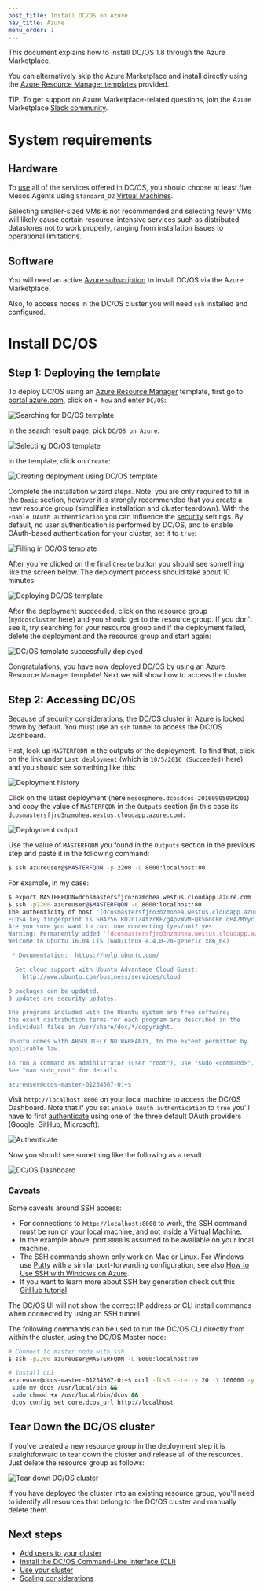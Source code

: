 ```yaml
---
post_title: Install DC/OS on Azure
nav_title: Azure
menu_order: 1
---
```


This document explains how to install DC/OS 1.8 through the Azure Marketplace.

You can alternatively skip the Azure Marketplace and install directly using the [Azure Resource Manager templates](https://downloads.dcos.io/dcos/stable/commit/e64024af95b62c632c90b9063ed06296fcf38ea5/azure.html) provided.

TIP: To get support on Azure Marketplace-related questions, join the Azure Marketplace [Slack community](http://join.marketplace.azure.com).

# System requirements

## Hardware

To [use](/docs/1.8/usage/) all of the services offered in DC/OS, you should choose at least five Mesos Agents using `Standard_D2` [Virtual Machines](https://azure.microsoft.com/en-us/pricing/details/virtual-machines/).

Selecting smaller-sized VMs is not recommended and selecting fewer VMs will likely cause certain resource-intensive services such as distributed datastores not to work properly, ranging from installation issues to operational limitations.

## Software

You will need an active [Azure subscription](https://azure.microsoft.com/en-us/pricing/purchase-options/) to install DC/OS via the Azure Marketplace.

Also, to access nodes in the DC/OS cluster you will need `ssh` installed and configured.

# Install DC/OS

## Step 1: Deploying the template

To deploy DC/OS using an [Azure Resource Manager](https://azure.microsoft.com/en-us/documentation/articles/resource-group-overview/) template, first go to [portal.azure.com](https://portal.azure.com/), click on `+ New` and enter `DC/OS`:

![Searching for DC/OS template](../img/dcos-azure-marketplace-step1a.png)

In the search result page, pick `DC/OS on Azure`:

![Selecting DC/OS template](../img/dcos-azure-marketplace-step1b.png)

In the template, click on `Create`:

![Creating deployment using DC/OS template](../img/dcos-azure-marketplace-step1c.png)

Complete the installation wizard steps. Note: you are only required to fill in the `Basic` section, however it is strongly recommended that you create a new resource group (simplifies installation and cluster teardown). With the `Enable OAuth authentication` you can influence the [security](/docs/1.8/administration/id-and-access-mgt/) settings. By default, no user authentication is performed by DC/OS, and to enable OAuth-based authentication for your cluster, set it to `true`:

![Filling in DC/OS template](../img/dcos-azure-marketplace-step1d.png)

After you've clicked on the final `Create` button you should see something like the screen below. The deployment process should take about 10 minutes:

![Deploying DC/OS template](../img/dcos-azure-marketplace-step1e.png)

After the deployment succeeded, click on the resource group (`mydcoscluster` here) and you should get to the resource group. If you don't see it, try searching for your resource group and if the deployment failed, delete the deployment and the resource group and start again:

![DC/OS template successfully deployed](../img/dcos-azure-marketplace-step1f.png)

Congratulations, you have now deployed DC/OS by using an Azure Resource Manager template! Next we will show how to access the cluster.

## Step 2: Accessing DC/OS

Because of security considerations, the DC/OS cluster in Azure is locked down by default. You must use an `ssh` tunnel to access the DC/OS Dashboard.

First, look up `MASTERFQDN` in the outputs of the deployment. To find that, click on the link under `Last deployment` (which is `10/5/2016 (Succeeded)` here) and you should see something like this:

![Deployment history](../img/dcos-azure-marketplace-step2a.png)

Click on the latest deployment (here `mesosphere.dcosdcos-20160905094201`) and copy the value of `MASTERFQDN` in the `Outputs` section (in this case its `dcosmastersfjro3nzmohea.westus.cloudapp.azure.com`):

![Deployment output](../img/dcos-azure-marketplace-step2b.png)

Use the value of `MASTERFQDN` you found in the `Outputs` section in the previous step and paste it in the following command:

```bash
$ ssh azureuser@$MASTERFQDN -p 2200 -L 8000:localhost:80
```

For example, in my case:

```bash
$ export MASTERFQDN=dcosmastersfjro3nzmohea.westus.cloudapp.azure.com
$ ssh -p2200 azureuser@$MASTERFQDN -L 8000:localhost:80
The authenticity of host '[dcosmastersfjro3nzmohea.westus.cloudapp.azure.com]:2200 ([23.101.195.125]:2200)' can't be established.
ECDSA key fingerprint is SHA256:RD7nTZ4tzrKF/g4pvWvMFQk5GnCB6JqPA2MYycIoGGM.
Are you sure you want to continue connecting (yes/no)? yes
Warning: Permanently added '[dcosmastersfjro3nzmohea.westus.cloudapp.azure.com]:2200,[23.101.195.125]:2200' (ECDSA) to the list of known hosts.
Welcome to Ubuntu 16.04 LTS (GNU/Linux 4.4.0-28-generic x86_64)

 * Documentation:  https://help.ubuntu.com/

  Get cloud support with Ubuntu Advantage Cloud Guest:
    http://www.ubuntu.com/business/services/cloud

0 packages can be updated.
0 updates are security updates.

The programs included with the Ubuntu system are free software;
the exact distribution terms for each program are described in the
individual files in /usr/share/doc/*/copyright.

Ubuntu comes with ABSOLUTELY NO WARRANTY, to the extent permitted by
applicable law.

To run a command as administrator (user "root"), use "sudo <command>".
See "man sudo_root" for details.

azureuser@dcos-master-01234567-0:~$
```

Visit `http://localhost:8000` on your local machine to access the DC/OS Dashboard. Note that if you set `Enable OAuth authentication` to `true` you'll have to first [authenticate](/docs/1.8/administration/id-and-access-mgt/managing-authentication/) using one of the three default OAuth providers (Google, GitHub, Microsoft):

![Authenticate](../img/dcos-azure-marketplace-step2c.png)

Now you should see something like the following as a result:

![DC/OS Dashboard](../img/dcos-azure-marketplace-step2d.png)

### Caveats

Some caveats around SSH access:

- For connections to `http://localhost:8000` to work, the SSH command must be run on your local machine, and not inside a Virtual Machine.
- In the example above, port `8000` is assumed to be available on your local machine.
- The SSH commands shown only work on Mac or Linux. For Windows use [Putty](http://www.chiark.greenend.org.uk/~sgtatham/putty/download.html) with a similar port-forwarding configuration, see also [How to Use SSH with Windows on Azure](https://azure.microsoft.com/en-us/documentation/articles/virtual-machines-linux-ssh-from-windows/).
- If you want to learn more about SSH key generation check out this [GitHub tutorial](https://help.github.com/articles/generating-a-new-ssh-key-and-adding-it-to-the-ssh-agent/).

The DC/OS UI will not show the correct IP address or CLI install commands when connected by using an SSH tunnel.

The following commands can be used to run the DC/OS CLI directly from within the cluster, using the DC/OS Master node:

```bash
# Connect to master node with ssh
$ ssh -p2200 azureuser@MASTERFQDN -L 8000:localhost:80

# Install CLI
azureuser@dcos-master-01234567-0:~$ curl -fLsS --retry 20 -Y 100000 -y 60 https://downloads.dcos.io/binaries/cli/linux/x86-64/dcos-1.8/dcos -o dcos && 
 sudo mv dcos /usr/local/bin && 
 sudo chmod +x /usr/local/bin/dcos && 
 dcos config set core.dcos_url http://localhost
```

## Tear Down the DC/OS cluster

If you've created a new resource group in the deployment step it is straightforward to tear down the cluster and release all of the resources. Just delete the resource group as follows:

![Tear down DC/OS cluster](../img/dcos-azure-marketplace-step2e.png)

If you have deployed the cluster into an existing resource group, you'll need to identify all resources that belong to the DC/OS cluster and manually delete them.

## Next steps

- [Add users to your cluster][10]
- [Install the DC/OS Command-Line Interface (CLI)][1]
- [Use your cluster][4]
- [Scaling considerations][3]

[1]: /docs/1.8/usage/cli/install/
[3]: https://azure.microsoft.com/en-us/documentation/articles/best-practices-auto-scaling/
[4]: /docs/1.8/usage/
[10]: /docs/1.8/administration/user-management/
